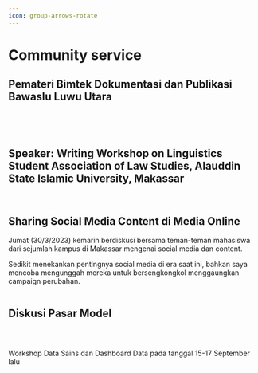 ```yaml
---
icon: group-arrows-rotate
---
```


# Community service

## Pemateri Bimtek Dokumentasi dan Publikasi Bawaslu Luwu Utara

<figure><img src="../.gitbook/assets/1696338240961.jfif" alt=""><figcaption></figcaption></figure>

<figure><img src="../.gitbook/assets/1696338241493.jfif" alt=""><figcaption></figcaption></figure>

<figure><img src="../.gitbook/assets/1696338241028.jfif" alt=""><figcaption></figcaption></figure>

<figure><img src="../.gitbook/assets/image (2).png" alt=""><figcaption></figcaption></figure>

## Speaker: Writing Workshop on Linguistics Student Association of Law Studies, Alauddin State Islamic University, Makassar

<figure><img src="../.gitbook/assets/image (1) (1).png" alt=""><figcaption></figcaption></figure>

<figure><img src="../.gitbook/assets/image (2) (1).png" alt=""><figcaption></figcaption></figure>

## Sharing Social Media Content di Media Online&#x20;

Jumat (30/3/2023) kemarin berdiskusi bersama teman-teman mahasiswa dari sejumlah kampus di Makassar mengenai social media dan content.

Sedikit menekankan pentingnya social media di era saat ini, bahkan saya mencoba mengunggah mereka untuk bersengkongkol menggaungkan campaign perubahan.

<figure><img src="../.gitbook/assets/image (3).png" alt=""><figcaption></figcaption></figure>

## Diskusi Pasar Model

<figure><img src="../.gitbook/assets/image (4).png" alt=""><figcaption></figcaption></figure>

<figure><img src="../.gitbook/assets/image (5).png" alt=""><figcaption></figcaption></figure>

<figure><img src="../.gitbook/assets/image (6).png" alt=""><figcaption></figcaption></figure>

Workshop Data Sains dan Dashboard Data pada tanggal 15-17 September lalu

